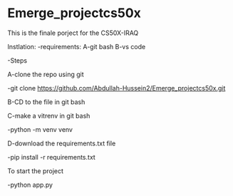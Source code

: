 # Emerge_projectcs50x

This is the finale porject for the CS50X-IRAQ

Instlation:
 	-requirements:
 A-git bash
 B-vs code

 -Steps


A-clone the repo using git
	
 -git clone https://github.com/Abdullah-Hussein2/Emerge_projectcs50x.git



B-CD to the file in git bash



C-make a vitrenv in git bash
	
 -python -m venv venv


 
D-download the requirements.txt file
	
 -pip install -r requirements.txt



To start the project 

-python app.py
